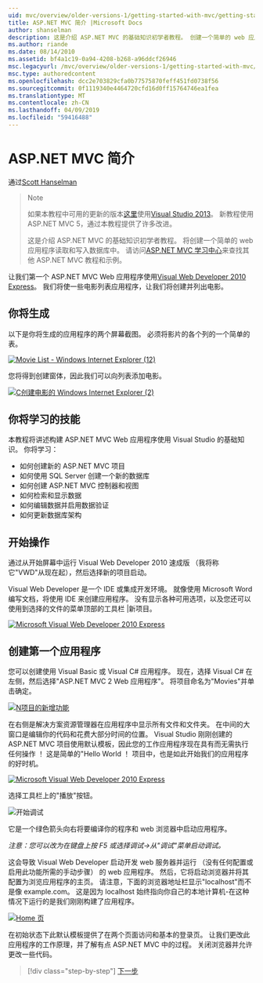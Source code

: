 ```yaml
---
uid: mvc/overview/older-versions-1/getting-started-with-mvc/getting-started-with-mvc-part1
title: ASP.NET MVC 简介 |Microsoft Docs
author: shanselman
description: 这是介绍 ASP.NET MVC 的基础知识初学者教程。 创建一个简单的 web 应用程序读取和写入数据库中。
ms.author: riande
ms.date: 08/14/2010
ms.assetid: bf4a1c19-0a94-4208-b268-a96ddcf26946
msc.legacyurl: /mvc/overview/older-versions-1/getting-started-with-mvc/getting-started-with-mvc-part1
msc.type: authoredcontent
ms.openlocfilehash: dcc2e703829cfa0b77575870feff451fd0738f56
ms.sourcegitcommit: 0f1119340e4464720cfd16d0ff15764746ea1fea
ms.translationtype: MT
ms.contentlocale: zh-CN
ms.lasthandoff: 04/09/2019
ms.locfileid: "59416488"
---
```

# <a name="intro-to-aspnet-mvc"></a>ASP.NET MVC 简介

通过[Scott Hanselman](https://github.com/shanselman)

> > [!NOTE]
> > 如果本教程中可用的更新的版本[这里](../../getting-started/introduction/getting-started.md)使用[Visual Studio 2013](https://my.visualstudio.com/Downloads?q=visual%20studio%202013)。 新教程使用 ASP.NET MVC 5，通过本教程提供了许多改进。
>
>
> 这是介绍 ASP.NET MVC 的基础知识初学者教程。 将创建一个简单的 web 应用程序读取和写入数据库中。 请访问[ASP.NET MVC 学习中心](../../../index.md)来查找其他 ASP.NET MVC 教程和示例。


让我们第一个 ASP.NET MVC Web 应用程序使用[Visual Web Developer 2010 Express](https://www.microsoft.com/express/Web/)。 我们将使一些电影列表应用程序，让我们将创建并列出电影。

## <a name="what-youll-build"></a>你将生成

以下是你将生成的应用程序的两个屏幕截图。 必须将影片的各个列的一个简单的表。

[![Movie List - Windows Internet Explorer (12)](getting-started-with-mvc-part1/_static/image2.png)](getting-started-with-mvc-part1/_static/image1.png)

您将得到创建窗体，因此我们可以向列表添加电影。

[![C创建电影的 Windows Internet Explorer (2)](getting-started-with-mvc-part1/_static/image4.png)](getting-started-with-mvc-part1/_static/image3.png)

## <a name="skills-youll-learn"></a>你将学习的技能

本教程将讲述构建 ASP.NET MVC Web 应用程序使用 Visual Studio 的基础知识。 你将学习：

- 如何创建新的 ASP.NET MVC 项目
- 如何使用 SQL Server 创建一个新的数据库
- 如何创建 ASP.NET MVC 控制器和视图
- 如何检索和显示数据
- 如何编辑数据并启用数据验证
- 如何更新数据库架构

## <a name="get-started"></a>开始操作

通过从开始屏幕中运行 Visual Web Developer 2010 速成版 （我将称它"VWD"从现在起），然后选择新的项目启动。

Visual Web Developer 是一个 IDE 或集成开发环境。 就像使用 Microsoft Word 编写文档，将使用 IDE 来创建应用程序。 没有显示各种可用选项，以及您还可以使用到选择的文件的菜单顶部的工具栏 |新项目。

[![Microsoft Visual Web Developer 2010 Express](getting-started-with-mvc-part1/_static/image6.png)](getting-started-with-mvc-part1/_static/image5.png)

## <a name="creating-your-first-application"></a>创建第一个应用程序

您可以创建使用 Visual Basic 或 Visual C# 应用程序。 现在，选择 Visual C# 在左侧，然后选择"ASP.NET MVC 2 Web 应用程序"。 将项目命名为"Movies"并单击确定。

[![N项目的新增功能](getting-started-with-mvc-part1/_static/image8.png)](getting-started-with-mvc-part1/_static/image7.png)

在右侧是解决方案资源管理器在应用程序中显示所有文件和文件夹。 在中间的大窗口是编辑你的代码和花费大部分时间的位置。 Visual Studio 刚刚创建的 ASP.NET MVC 项目使用默认模板，因此您的工作应用程序现在具有而无需执行任何操作 ！ 这是简单的"Hello World ！ 项目中，也是如此开始我们的应用程序的好时机。

[![Microsoft Visual Web Developer 2010 Express](getting-started-with-mvc-part1/_static/image10.png)](getting-started-with-mvc-part1/_static/image9.png)

选择工具栏上的"播放"按钮。

![开始调试](getting-started-with-mvc-part1/_static/image11.png)

它是一个绿色箭头向右将要编译你的程序和 web 浏览器中启动应用程序。

*注意：您可以改为在键盘上按 F5 或选择调试-&gt;从"调试"菜单启动调试。*

这会导致 Visual Web Developer 启动开发 web 服务器并运行 （没有任何配置或启用此功能所需的手动步骤） 的 web 应用程序。 然后，它将启动浏览器并将其配置为浏览应用程序的主页。 请注意，下面的浏览器地址栏显示"localhost"而不是像 example.com。 这是因为 localhost 始终指向你自己的本地计算机-在这种情况下运行的是我们刚刚构建了应用程序。

[![Home 页](getting-started-with-mvc-part1/_static/image13.png)](getting-started-with-mvc-part1/_static/image12.png)

在初始状态下此默认模板提供了在两个页面访问和基本的登录页。 让我们更改此应用程序的工作原理，并了解有点 ASP.NET MVC 中的过程。 关闭浏览器并允许更改一些代码。

> [!div class="step-by-step"]
> [下一步](getting-started-with-mvc-part2.md)
